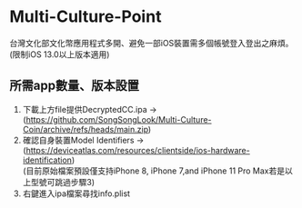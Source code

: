 # Multi-Culture-Point
台灣文化部文化幣應用程式多開、避免一部iOS裝置需多個帳號登入登出之麻煩。   
(限制iOS 13.0以上版本適用)

## 所需app數量、版本設置  
1. 下載上方file提供DecryptedCC.ipa -> (https://github.com/SongSongLook/Multi-Culture-Coin/archive/refs/heads/main.zip)
2. 確認自身裝置Model Identifiers -> (https://deviceatlas.com/resources/clientside/ios-hardware-identification)   
   (目前原始檔案預設僅支持iPhone 8, iPhone 7,and iPhone 11 Pro Max若是以上型號可跳過步驟3)
3. 右鍵進入ipa檔案尋找info.plist
